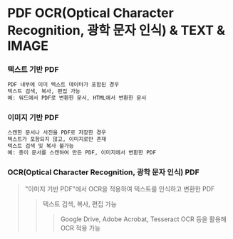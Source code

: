# PDF OCR(Optical Character Recognition, 광학 문자 인식) & TEXT & IMAGE

### 텍스트 기반 PDF

```txt
PDF 내부에 이미 텍스트 데이터가 포함된 경우
텍스트 검색, 복사, 편집 가능
예: 워드에서 PDF로 변환한 문서, HTML에서 변환한 문서
```

### 이미지 기반 PDF

```txt
스캔한 문서나 사진을 PDF로 저장한 경우
텍스트가 포함되지 않고, 이미지로만 존재
텍스트 검색 및 복사 불가능
예: 종이 문서를 스캔하여 만든 PDF, 이미지에서 변환한 PDF
```

### OCR(Optical Character Recognition, 광학 문자 인식) PDF

> "이미지 기반 PDF"에서 OCR을 적용하여 텍스트를 인식하고 변환한 PDF
>
> > 텍스트 검색, 복사, 편집 가능
> >
> > > Google Drive, Adobe Acrobat, Tesseract OCR 등을 활용해 OCR 적용 가능

